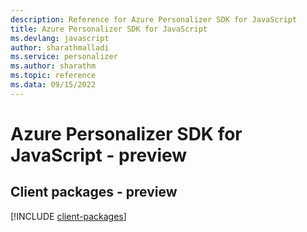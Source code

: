 ```yaml
---
description: Reference for Azure Personalizer SDK for JavaScript
title: Azure Personalizer SDK for JavaScript
ms.devlang: javascript
author: sharathmalladi
ms.service: personalizer
ms.author: sharathm
ms.topic: reference
ms.data: 09/15/2022
---
```

# Azure Personalizer SDK for JavaScript - preview

## Client packages - preview
[!INCLUDE [client-packages](personalizer-client-index.md)]

